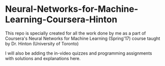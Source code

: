 # Neural-Networks-for-Machine-Learning-Coursera-Hinton
This repo is specially created for all the work done by me as a part of Coursera's Neural Networks for Machine Learning (Spring'17) course taught by Dr. Hinton (University of Toronto)

I will also be adding the in-video quizzes and programming assignments with solutions and explanations here.
